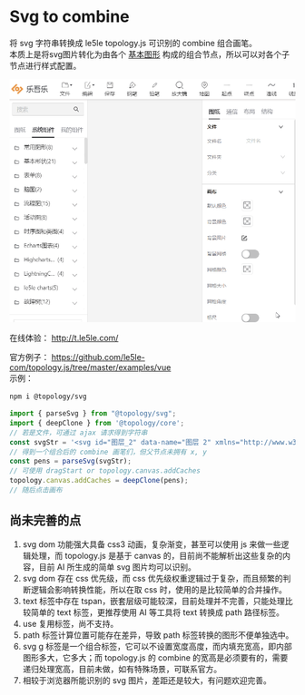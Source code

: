 # Svg to combine

将 svg 字符串转换成 le5le topology.js 可识别的 combine 组合画笔。  
本质上是将svg图片转化为由各个 [基本图形](./pens.html#%E5%9F%BA%E7%A1%80%E5%9B%BE%E5%BD%A2) 构成的组合节点，所以可以对各个子节点进行样式配置。

![乐吾乐topology svg to combine](/img/svgToCombine.gif)

在线体验： http://t.le5le.com/

官方例子： https://github.com/le5le-com/topology.js/tree/master/examples/vue  
示例：

```shell
npm i @topology/svg
```

```js
import { parseSvg } from "@topology/svg";
import { deepClone } from '@topology/core';
// 若是文件，可通过 ajax 请求得到字符串
const svgStr = '<svg id="图层_2" data-name="图层 2" xmlns="http://www.w3.org/2000/svg" viewBox="0 0 128 128"><defs><style>.cls-1{fill:none;stroke:#fd211c;stroke-linejoin:round;}.cls-2{opacity:0.16;}</style></defs><title>g</title><g id="运行水电厂"><polyline class="cls-1" points="21.54 128 21.54 0 106.79 31.88 21.21 64.01"/><g class="cls-2"><path d="M45.78,68.79c-.17.37-.39.79-.65,1.25s-.54.95-.84,1.44-.6,1-.9,1.43-.59.88-.85,1.25L40.2,73c.27-.37.56-.77.87-1.22s.61-.9.89-1.36.55-.91.79-1.36.44-.83.59-1.18Zm4-1.85v4.12a4.1,4.1,0,0,1-.13,1.17,1.74,1.74,0,0,1-.45.73,2.42,2.42,0,0,1-.81.46c-.33.11-.73.23-1.21.34L46,74.05l-.83-2.59.9-.22a2.73,2.73,0,0,0,.72-.27.65.65,0,0,0,.2-.55V67.31l-5.59.74L42,60.31c.62-.08,1.28-.18,2-.29s1.4-.22,2.11-.34l2.14-.39c.71-.13,1.4-.27,2.06-.41s1.29-.27,1.87-.41,1.11-.26,1.57-.39l.55,2.63-2.08.48c-.76.17-1.57.34-2.41.5l-2.6.49-2.58.45-.17,2.55L47,64.84V62.63l2.78-.31v2.15l4.93-.65v2.47Zm2.72-.22c.17.19.39.45.65.78s.54.69.83,1.08.58.79.86,1.2.54.81.77,1.18l-2.36,1.82c-.18-.35-.4-.74-.65-1.15s-.51-.83-.79-1.24L51,69.25c-.27-.36-.51-.66-.73-.91Z"/><path d="M71.3,61.9v2.21L56.66,66V63.82l3.27-.43.25-1-2.39.31V60.84l2.84-.37.21-.87-3.4.44V57.85l13.08-1.73v2.2l-6.85.9-.21.88,6-.79-.15,2.85ZM58.11,66.56,69.86,65v5.63L58.11,72.19Zm2.59,3.09,6.44-.84V67.52l-6.44.85ZM62.78,63l3.87-.51.07-.95L63,62.05Z"/><path d="M78,64.55c-.17.37-.39.79-.65,1.25s-.54,1-.84,1.44-.6,1-.9,1.43-.59.88-.85,1.25l-2.34-1.13c.27-.36.56-.76.87-1.21s.61-.9.9-1.36.55-.91.79-1.36.43-.83.58-1.18Zm4-1.85v4.12A4.05,4.05,0,0,1,81.84,68a1.56,1.56,0,0,1-.45.73,2.12,2.12,0,0,1-.8.45c-.33.12-.74.23-1.22.35l-1.17.29-.83-2.6.9-.21a2.17,2.17,0,0,0,.72-.28.6.6,0,0,0,.21-.54V63.07l-5.6.74.58-7.74c.62-.08,1.28-.18,2-.29s1.4-.22,2.11-.34l2.14-.39c.72-.13,1.4-.27,2.07-.41s1.28-.27,1.87-.41,1.1-.26,1.56-.39l.55,2.63L84.38,57c-.77.17-1.57.34-2.42.5s-1.71.33-2.59.49l-2.58.45-.18,2.55,2.59-.34V58.38l2.78-.3v2.15l4.93-.65v2.47Zm2.71-.22q.27.29.66.78l.83,1.08c.29.39.58.79.86,1.2s.53.81.76,1.18l-2.36,1.82c-.18-.35-.4-.74-.65-1.16s-.51-.82-.79-1.23-.54-.78-.81-1.14-.51-.66-.72-.91Z"/></g></g></svg>';
// 得到一个组合后的 combine 画笔们，但父节点未拥有 x, y 
const pens = parseSvg(svgStr);
// 可使用 dragStart or topology.canvas.addCaches
topology.canvas.addCaches = deepClone(pens);
// 随后点击画布
```

## 尚未完善的点  

1. svg dom 功能强大具备 css3 动画，复杂渐变，甚至可以使用 js 来做一些逻辑处理，而 topology.js 是基于 canvas 的，目前尚不能解析出这些复杂的内容，目前 AI 所生成的简单 svg 图片均可以识别。
2. svg dom 存在 css 优先级，而 css 优先级权重逻辑过于复杂，而且频繁的判断逻辑会影响转换性能，所以在取 css 时，使用的是比较简单的合并操作。
3. text 标签中存在 tspan，嵌套层级可能较深，目前处理并不完善，只能处理比较简单的 text 标签，更推荐使用 AI 等工具将 text 转换成 path 路径标签。
4. use 复用标签，尚不支持。
5. path 标签计算位置可能存在差异，导致 path 标签转换的图形不便单独选中。
6. svg g 标签是一个组合标签，它可以不设置宽度高度，而内填充宽高，即内部图形多大，它多大；而 topology.js 的 combine 的宽高是必须要有的，需要递归处理宽高，目前未做，如有特殊场景，可联系官方。
7. 相较于浏览器所能识别的 svg 图片，差距还是较大，有问题欢迎完善。